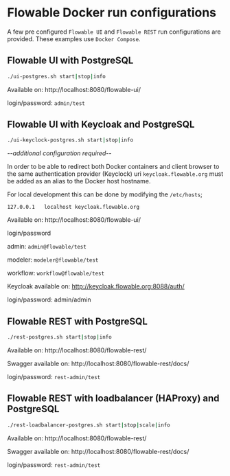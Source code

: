# Flowable Docker run configurations

A few pre configured `Flowable UI` and `Flowable REST` run configurations are provided.
These examples use `Docker Compose`.

## Flowable UI with PostgreSQL 

```bash
./ui-postgres.sh start|stop|info
```

Available on: http://localhost:8080/flowable-ui/

login/password: `admin/test`

## Flowable UI with Keycloak and PostgreSQL 

```bash
./ui-keyclock-postgres.sh start|stop|info
```

*--additional configuration required--*

In order to be able to redirect both Docker containers and client browser to the same authentication provider (Keyclock) uri `keycloak.flowable.org` must be added as an alias to the Docker host hostname.

For local development this can be done by modifying the `/etc/hosts`;

```
127.0.0.1	localhost keycloak.flowable.org
```

Available on: http://localhost:8080/flowable-ui/

login/password 

admin: `admin@flowable/test`

modeler: `modeler@flowable/test`

workflow: `workflow@flowable/test`

Keycloak available on: http://keycloak.flowable.org:8088/auth/

login/password: admin/admin


## Flowable REST with PostgreSQL 

```bash
./rest-postgres.sh start|stop|info
```

Available on: http://localhost:8080/flowable-rest/

Swagger available on:  http://localhost:8080/flowable-rest/docs/

login/password: `rest-admin/test`

## Flowable REST with loadbalancer (HAProxy) and PostgreSQL 

```bash
./rest-loadbalancer-postgres.sh start|stop|scale|info
```

Available on: http://localhost:8080/flowable-rest/

Swagger available on:  http://localhost:8080/flowable-rest/docs/

login/password: `rest-admin/test`